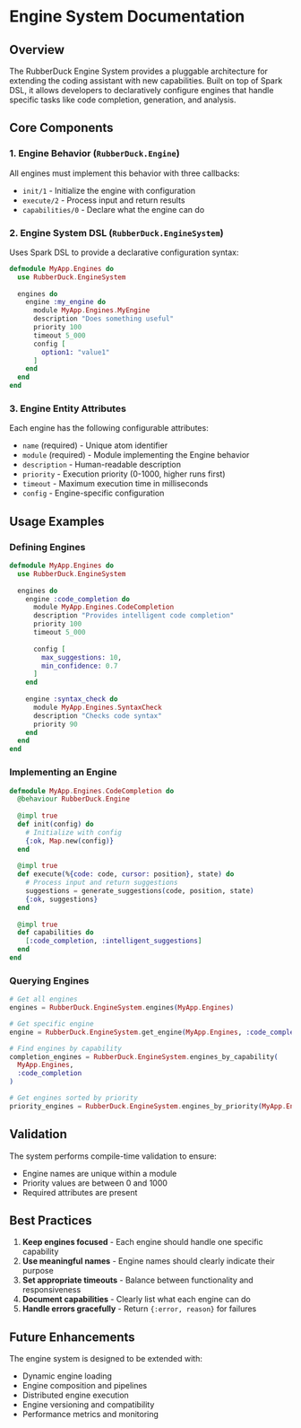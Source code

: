 # Engine System Documentation

## Overview

The RubberDuck Engine System provides a pluggable architecture for extending the coding assistant with new capabilities. Built on top of Spark DSL, it allows developers to declaratively configure engines that handle specific tasks like code completion, generation, and analysis.

## Core Components

### 1. Engine Behavior (`RubberDuck.Engine`)

All engines must implement this behavior with three callbacks:

- `init/1` - Initialize the engine with configuration
- `execute/2` - Process input and return results
- `capabilities/0` - Declare what the engine can do

### 2. Engine System DSL (`RubberDuck.EngineSystem`)

Uses Spark DSL to provide a declarative configuration syntax:

```elixir
defmodule MyApp.Engines do
  use RubberDuck.EngineSystem
  
  engines do
    engine :my_engine do
      module MyApp.Engines.MyEngine
      description "Does something useful"
      priority 100
      timeout 5_000
      config [
        option1: "value1"
      ]
    end
  end
end
```

### 3. Engine Entity Attributes

Each engine has the following configurable attributes:

- `name` (required) - Unique atom identifier
- `module` (required) - Module implementing the Engine behavior
- `description` - Human-readable description
- `priority` - Execution priority (0-1000, higher runs first)
- `timeout` - Maximum execution time in milliseconds
- `config` - Engine-specific configuration

## Usage Examples

### Defining Engines

```elixir
defmodule MyApp.Engines do
  use RubberDuck.EngineSystem
  
  engines do
    engine :code_completion do
      module MyApp.Engines.CodeCompletion
      description "Provides intelligent code completion"
      priority 100
      timeout 5_000
      
      config [
        max_suggestions: 10,
        min_confidence: 0.7
      ]
    end
    
    engine :syntax_check do
      module MyApp.Engines.SyntaxCheck
      description "Checks code syntax"
      priority 90
    end
  end
end
```

### Implementing an Engine

```elixir
defmodule MyApp.Engines.CodeCompletion do
  @behaviour RubberDuck.Engine
  
  @impl true
  def init(config) do
    # Initialize with config
    {:ok, Map.new(config)}
  end
  
  @impl true
  def execute(%{code: code, cursor: position}, state) do
    # Process input and return suggestions
    suggestions = generate_suggestions(code, position, state)
    {:ok, suggestions}
  end
  
  @impl true
  def capabilities do
    [:code_completion, :intelligent_suggestions]
  end
end
```

### Querying Engines

```elixir
# Get all engines
engines = RubberDuck.EngineSystem.engines(MyApp.Engines)

# Get specific engine
engine = RubberDuck.EngineSystem.get_engine(MyApp.Engines, :code_completion)

# Find engines by capability
completion_engines = RubberDuck.EngineSystem.engines_by_capability(
  MyApp.Engines, 
  :code_completion
)

# Get engines sorted by priority
priority_engines = RubberDuck.EngineSystem.engines_by_priority(MyApp.Engines)
```

## Validation

The system performs compile-time validation to ensure:

- Engine names are unique within a module
- Priority values are between 0 and 1000
- Required attributes are present

## Best Practices

1. **Keep engines focused** - Each engine should handle one specific capability
2. **Use meaningful names** - Engine names should clearly indicate their purpose
3. **Set appropriate timeouts** - Balance between functionality and responsiveness
4. **Document capabilities** - Clearly list what each engine can do
5. **Handle errors gracefully** - Return `{:error, reason}` for failures

## Future Enhancements

The engine system is designed to be extended with:

- Dynamic engine loading
- Engine composition and pipelines
- Distributed engine execution
- Engine versioning and compatibility
- Performance metrics and monitoring
